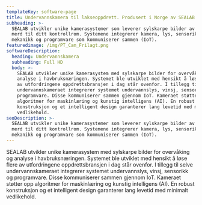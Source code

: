 ```yaml
---
templateKey: software-page
title: Undervannskamera til lakseoppdrett. Produsert i Norge av SEALAB
subheading: >-
  SEALAB utvikler unike kamerasystemer som leverer sylskarpe bilder av laks og
  merd til ditt kontrollrom. Systemene integrerer kamera, lys, sensorikk,
  mekanikk og programvare som kommuniserer sammen (IoT).
featuredimage: /img/PT_Cam_Frilagt.png
softwareDescription:
  heading: Undervannskamera
  subheading: Full HD
  body: >-
    SEALAB utvikler unike kamerasystem med sylskarpe bilder for overvåking og
    analyse i havbruksnæringen. Systemet ble utviklet med hensikt å løse flere
    av utfordringene oppdrettsbransjen i dag står ovenfor. I tillegg til selve
    undervannskameraet integrerer systemet undervannslys, vinsj, sensorikk og
    programvare. Disse kommuniserer sammen gjennom IoT. Kameraet støtter opp
    algoritmer for maskinlæring og kunstig intelligens (AI). En robust
    konstruksjon og et intelligent design garanterer lang levetid med minimalt
    vedlikehold.
seoDescription: >-
  SEALAB utvikler unike kamerasystemer som leverer sylskarpe bilder av laks og
  merd til ditt kontrollrom. Systemene integrerer kamera, lys, sensorikk,
  mekanikk og programvare som kommuniserer sammen (IoT).
---
```

SEALAB utvikler unike kamerasystem med sylskarpe bilder for overvåking og analyse i havbruksnæringen. Systemet ble utviklet med hensikt å løse flere av utfordringene oppdrettsbransjen i dag står ovenfor. 
I tillegg til selve undervannskameraet integrerer systemet undervannslys, vinsj, sensorikk og programvare. Disse kommuniserer sammen gjennom IoT. Kameraet støtter opp algoritmer for maskinlæring og kunstig intelligens (AI). En robust konstruksjon og et intelligent design garanterer lang levetid med minimalt vedlikehold. 
